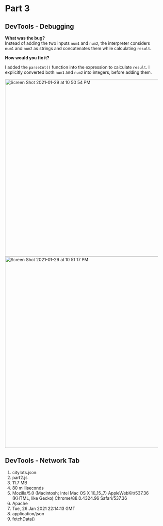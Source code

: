 # Part 3

## DevTools - Debugging
**What was the bug?**  
Instead of adding the two inputs `num1` and `num2`, the interpreter considers `num1` and `num2` as strings and concatenates them while calculating `result`.  

**How would you fix it?**  

I added the `parseInt()` function into the expression to calculate `result`. I explicitly converted both `num1` and `num2` into integers, before adding them.

<img width="584" alt="Screen Shot 2021-01-29 at 10 50 54 PM" src="https://user-images.githubusercontent.com/60715649/106349677-ae099200-6284-11eb-840e-ac5950f3b227.png">

<img width="631" alt="Screen Shot 2021-01-29 at 10 51 17 PM" src="https://user-images.githubusercontent.com/60715649/106349686-cbd6f700-6284-11eb-9a12-cc788fdd7df7.png">

## DevTools - Network Tab
1. citylots.json
2. part2.js
3. 11.7 MB
4. 80 milliseconds
5. Mozilla/5.0 (Macintosh; Intel Mac OS X 10_15_7) AppleWebKit/537.36 (KHTML, like Gecko) Chrome/88.0.4324.96 Safari/537.36
6. Apache
7. Tue, 26 Jan 2021 22:14:13 GMT
8. application/json
9. fetchData()
